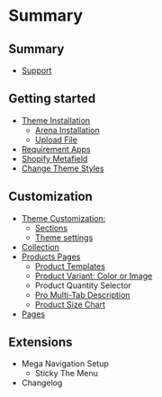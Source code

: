 # Summary

## Summary

* [Support](summary/support.md)

## Getting started

* [Theme Installation](README.md)
  * [Arena Installation](arena-installation.md)
  * [Upload File](upload-file.md)
* [Requirement Apps](app.md)
* [Shopify Metafield](shopify-metafield.md)
* [Change Theme Styles](change-theme-styles.md)

## Customization

* [Theme Customization:](theme-customization.md)
  * [Sections](sections.md)
  * [Theme settings](theme-settings.md)
* [Collection](collection.md)
* [Products Pages](products.md)
  * [Product Templates](products/product-templates.md)
  * [Product Variant: Color or Image](products/product-color-variant.md)
  * Product Quantity Selector
  * [Pro Multi-Tab Description](products/product-multi-tab-description.md)
  * [Product Size Chart](sizechart.md)
* [Pages](pages.md)

## Extensions

* Mega Navigation Setup
  * Sticky The Menu
* Changelog

